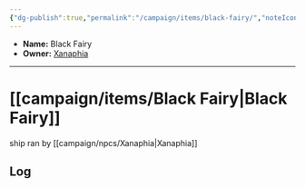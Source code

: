 ```yaml
---
{"dg-publish":true,"permalink":"/campaign/items/black-fairy/","noteIcon":"","created":"2025-10-26T10:35:21.005-07:00","updated":"2025-10-27T16:34:09.956-07:00"}
---
```



<p><span><ul>
<li dir="auto"><strong>Name:</strong> Black Fairy</li>
<li dir="auto"><strong>Owner:</strong> <a data-tooltip-position="top" aria-label="campaign/npcs/Xanaphia.md" data-href="campaign/npcs/Xanaphia.md" href="campaign/npcs/Xanaphia.md" class="internal-link" target="_blank" rel="noopener nofollow">Xanaphia</a></li>
</ul></span></p>

---

# [[campaign/items/Black Fairy\|Black Fairy]]
ship ran by [[campaign/npcs/Xanaphia\|Xanaphia]]
## Log
